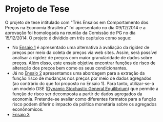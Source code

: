

Projeto de Tese
==============

O projeto de tese intitulado com "Três Ensaios em Comportamento dos Preços na Economia Brasileira" foi apresentado no dia 09/12/2014 e a aprovação foi homologada na reunião da Comissão de PG no dia 15/12/2014. O projeto é dividido em três capítulos como segue:

- No [Ensaio 1](https://github.com/hudsonchaves/TESE/blob/master/PROJETO/Ensaio1/ensaio01.pdf) é apresentado uma alternativa à avaliação da rigidez de preços por meio da coleta de preços via web sites. Assim, será possível analisar a rigidez de preços com maior granularidade de dados sobre preços. Além disso, este ensaio objetiva encontrar funções de risco de alteração dos preços bem como os seus condicionantes.
- Já no [Ensaio 2](https://github.com/hudsonchaves/TESE/blob/master/PROJETO/Ensaio2/ensaio02.pdf) apresentamos uma abordagem para a extração da função risco de mudanças nos preços por meio de dados agregados (ao contrário do que foi proposto no Ensaio 1). Para tanto, utilizar-se-á um modelo DSE ([Dynamic Stochastic General Equilibrium](http://en.wikipedia.org/wiki/Dynamic_stochastic_general_equilibrium)) que permite a função de risco ser decomposta a partir de dados agregados da economia. Pretende-se avaliar como diferentes formatos para a função risco podem diferir o impacto da política monetária sobre os agregados econônomicos.
- [Ensaio 3](https://github.com/hudsonchaves/TESE/blob/master/PROJETO/Ensaio3/ensaio03.pdf)




